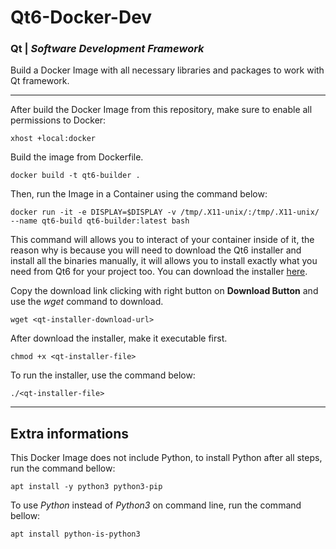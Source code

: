 # Qt6-Docker-Dev
### Qt | *Software Development Framework*
Build a Docker Image with all necessary libraries and packages to work with Qt framework.

---
After build the Docker Image from this repository, make sure to enable all permissions to Docker:
```
xhost +local:docker
```
Build the image from Dockerfile.
```
docker build -t qt6-builder .
```
Then, run the Image in a Container using the command below:
```
docker run -it -e DISPLAY=$DISPLAY -v /tmp/.X11-unix/:/tmp/.X11-unix/ --name qt6-build qt6-builder:latest bash
```
This command will allows you to interact of your container inside of it, the reason why is because you will need to download the Qt6 installer and install all the binaries manually, it will allows you to install exactly what you need from Qt6 for your project too. You can download the installer [here](https://www.qt.io/download-qt-installer-oss?hsCtaTracking=99d9dd4f-5681-48d2-b096-470725510d34%7C074ddad0-fdef-4e53-8aa8-5e8a876d6ab4).

Copy the download link clicking with right button on **Download Button** and use the *wget* command to download.
```
wget <qt-installer-download-url>
```
After download the installer, make it executable first.
```
chmod +x <qt-installer-file>
```
To run the installer, use the command below:
```
./<qt-installer-file>
```

---
## Extra informations
This Docker Image does not include Python, to install Python after all steps, run the command bellow:
```
apt install -y python3 python3-pip
```
To use *Python* instead of *Python3* on command line, run the command bellow:
```
apt install python-is-python3
```
